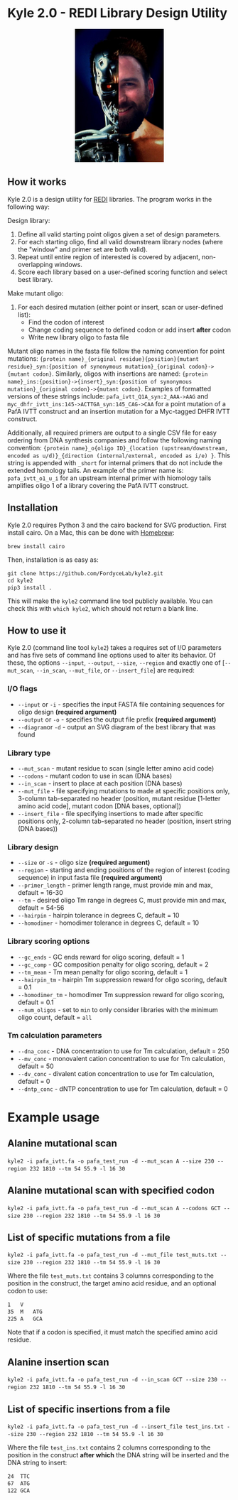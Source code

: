 # Kyle 2.0 - REDI Library Design Utility

<p align="center">
  <img width="200" src="./kyle2.png">
</p>

## How it works

Kyle 2.0 is a design utility for [REDI](http://msb.embopress.org/content/13/2/913.long) libraries. The program works in the following way:

Design library:

1. Define all valid starting point oligos given a set of design parameters.
2. For each starting oligo, find all valid downstream library nodes (where the "window" and primer set are both valid).
3. Repeat until entire region of interested is covered by adjacent, non-overlapping windows.
4. Score each library based on a user-defined scoring function and select best library.

Make mutant oligo:

1. For each desired mutation (either point or insert, scan or user-defined list):
    - Find the codon of interest
    - Change coding sequence to defined codon or add insert **after** codon
    - Write new library oligo to fasta file
    
Mutant oligo names in the fasta file follow the naming convention for point mutations: `{protein name}_{original residue}{position}{mutant residue}_syn:{position of synonymous mutation}_{original codon}->{mutant codon}`. Similarly, oligos with insertions are named: `{protein name}_ins:{position}->{insert}_syn:{position of synonymous mutation}_{original codon}->{mutant codon}`. Examples of formatted versions of these strings include: `pafa_ivtt_Q1A_syn:2_AAA->AAG` and `myc_dhfr_ivtt_ins:145->ACTTGA_syn:145_CAG->CAA` for a point mutation of a PafA IVTT construct and an insertion mutation for a Myc-tagged DHFR IVTT construct.
    
Additionally, all required primers are output to a single CSV file for easy ordering from DNA synthesis companies and follow the following naming convention: `{protein name}_o{oligo ID}_{location (upstream/downstream, encoded as u/d)}_{direction (internal/external, encoded as i/e) }`. This string is appended with `_short` for internal primers that do not include the extended homology tails. An example of the primer name is: `pafa_ivtt_o1_u_i` for an upstream internal primer with hiomology tails amplifies oligo 1 of a library covering the PafA IVTT construct. 

## Installation

Kyle 2.0 requires Python 3 and the cairo backend for SVG production. First install cairo. On a Mac, this can be done with [Homebrew](https://brew.sh/):

```
brew install cairo
```

Then, installation is as easy as:

```
git clone https://github.com/FordyceLab/kyle2.git
cd kyle2
pip3 install .
```

This will make the `kyle2` command line tool publicly available. You can check this with `which kyle2`, which should not return a blank line.

## How to use it

Kyle 2.0 (command line tool `kyle2`) takes a requires set of I/O parameters and has five sets of command line options used to alter its behavior. Of these, the options `--input`, `--output`, `--size`, `--region` and exactly one of \[`--mut_scan`, `--in_scan`, `--mut_file`, or `--insert_file`\] are required:


### I/O flags
- `--input` or `-i` - specifies the input FASTA file containing sequences for oligo design **(required argument)**
- `--output` or `-o` - specifies the output file prefix **(required argument)**
- `--diagram`or `-d` - output an SVG diagram of the best library that was found

### Library type
- `--mut_scan` - mutant residue to scan (single letter amino acid code)
- `--codons` - mutant codon to use in scan (DNA bases)
- `--in_scan` - insert to place at each position (DNA bases)
- `--mut_file` - file specifying mutations to made at specific positions only, 3-column tab-separated no header (position, mutant residue \[1-letter amino acid code\], mutant codon \[DNA bases, optional\])
- `--insert_file` - file specifying insertions to made after specific positions only, 2-column tab-separated no header (position, insert string (DNA bases))

### Library design
- `--size` or `-s` - oligo size **(required argument)**
- `--region` - starting and ending positions of the region of interest (coding sequence) in input fasta file **(required argument)**
- `--primer_length` - primer length range, must provide min and max, default = 16-30
- `--tm` - desired oligo Tm range in degrees C, must provide min and max, default = 54-56
- `--hairpin` - hairpin tolerance in degrees C, default = 10
- `--homodimer` - homodimer tolerance in degrees C, default = 10

### Library scoring options
- `--gc_ends` - GC ends reward for oligo scoring, default = 1
- `--gc_comp` - GC composition penalty for oligo scoring, default = 2
- `--tm_mean` - Tm mean penalty for oligo scoring, default = 1
- `--hairpin_tm` - hairpin Tm suppression reward for oligo scoring, default = 0.1
- `--homodimer_tm` - homodimer Tm suppression reward for oligo scoring, default = 0.1
- `--num_oligos` - set to `min` to only consider libraries with the minimum oligo count, default = `all`

### Tm calculation parameters
- `--dna_conc` - DNA concentration to use for Tm calculation, default = 250
- `--mv_conc` - monovalent cation concentration to use for Tm calculation, default = 50
- `--dv_conc` - divalent cation concentration to use for Tm calculation, default = 0
- `--dntp_conc` - dNTP concentration to use for Tm calculation, default = 0

# Example usage

## Alanine mutational scan

`kyle2 -i pafa_ivtt.fa -o pafa_test_run -d --mut_scan A --size 230 --region 232 1810 --tm 54 55.9 -l 16 30`

## Alanine mutational scan with specified codon

`kyle2 -i pafa_ivtt.fa -o pafa_test_run -d --mut_scan A --codons GCT --size 230 --region 232 1810 --tm 54 55.9 -l 16 30`

## List of specific mutations from a file

`kyle2 -i pafa_ivtt.fa -o pafa_test_run -d --mut_file test_muts.txt --size 230 --region 232 1810 --tm 54 55.9 -l 16 30`

Where the file `test_muts.txt` contains 3 columns corresponding to the position in the construct, the target amino acid residue, and an optional codon to use:

```
1   V
35  M   ATG
225 A   GCA
```

Note that if a codon is specified, it must match the specified amino acid residue.

## Alanine insertion scan

`kyle2 -i pafa_ivtt.fa -o pafa_test_run -d --in_scan GCT --size 230 --region 232 1810 --tm 54 55.9 -l 16 30`

## List of specific insertions from a file

`kyle2 -i pafa_ivtt.fa -o pafa_test_run -d --insert_file test_ins.txt --size 230 --region 232 1810 --tm 54 55.9 -l 16 30`

Where the file `test_ins.txt` contains 2 columns corresponding to the position in the construct **after which** the DNA string will be inserted and the DNA string to insert:

```
24  TTC
67  ATG
122 GCA
```
